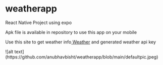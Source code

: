 # weatherapp
React Native Project using expo

Apk file is available in repository to use this app on your mobile

<p>Use this site to get weather info<a href="https://openweathermap.org/api"> Weather</a> and generated weather api key</p>
![alt text](https://github.com/anubhavbisht/weatherapp/blob/main/defaultpic.jpeg)
